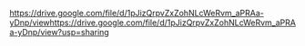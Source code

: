 https://drive.google.com/file/d/1pJizQrpvZxZohNLcWeRvm_aPRAa-yDnp/viewhttps://drive.google.com/file/d/1pJizQrpvZxZohNLcWeRvm_aPRAa-yDnp/view?usp=sharing